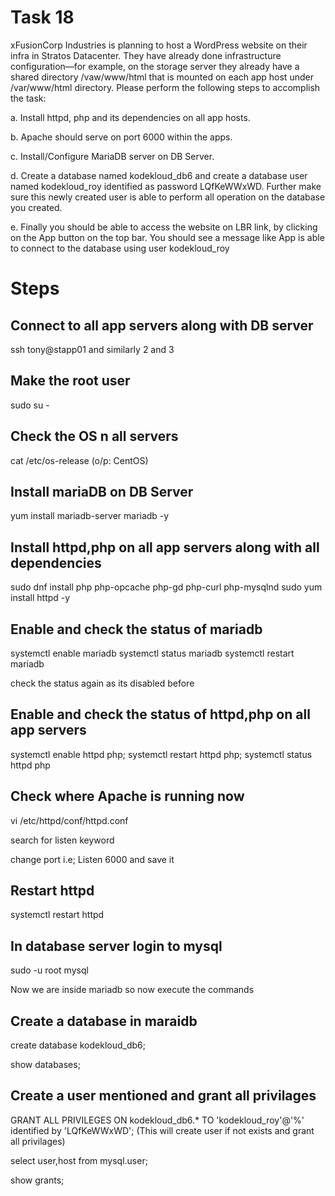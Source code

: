 # Task 18
xFusionCorp Industries is planning to host a WordPress website on their infra in Stratos Datacenter. They have already done infrastructure configuration—for example, on the storage server they already have a shared directory /vaw/www/html that is mounted on each app host under /var/www/html directory. Please perform the following steps to accomplish the task:

a. Install httpd, php and its dependencies on all app hosts.

b. Apache should serve on port 6000 within the apps.

c. Install/Configure MariaDB server on DB Server.

d. Create a database named kodekloud_db6 and create a database user named kodekloud_roy identified as password LQfKeWWxWD. Further make sure this newly created user is able to perform all operation on the database you created.

e. Finally you should be able to access the website on LBR link, by clicking on the App button on the top bar. You should see a message like App is able to connect to the database using user kodekloud_roy

# Steps
## Connect to all app servers along with DB server
ssh tony@stapp01 and similarly 2 and 3
## Make the root user 
sudo su -
## Check the OS n all servers 
cat /etc/os-release    (o/p: CentOS)
## Install mariaDB on DB Server
yum install mariadb-server mariadb -y
## Install httpd,php on all app servers along with all dependencies
sudo  dnf install php php-opcache php-gd php-curl php-mysqlnd
sudo yum install httpd -y
## Enable and check the status of mariadb 
systemctl enable mariadb
systemctl status mariadb
systemctl restart mariadb

check the status again as its disabled before
## Enable and check the status of httpd,php on all app servers
systemctl enable httpd php; systemctl restart httpd php; systemctl status httpd php
## Check where Apache is running now
vi /etc/httpd/conf/httpd.conf

search for listen keyword

change port i.e; Listen 6000 and save it
## Restart httpd
systemctl restart httpd
## In database server login to mysql 
sudo -u root mysql

Now we are inside mariadb so now execute the commands
## Create a database in maraidb
create database kodekloud_db6;

show databases;
## Create a user mentioned and grant all privilages
GRANT ALL PRIVILEGES ON kodekloud_db6.* TO 'kodekloud_roy'@'%' identified by 'LQfKeWWxWD';   (This will create user if not exists and grant all privilages)

select user,host from mysql.user;

show grants;


